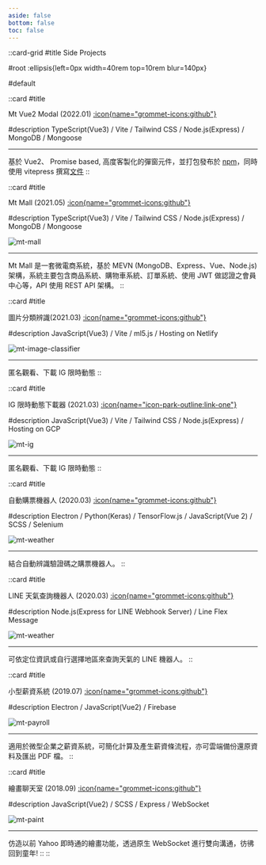 ```yaml
---
aside: false
bottom: false
toc: false
---
```


::card-grid
#title
Side Projects

#root
:ellipsis{left=0px width=40rem top=10rem blur=140px}

#default

::card
#title

Mt Vue2 Modal (2022.01)
[:icon{name="grommet-icons:github"}](https://github.com/motea927/mt-vue2-modal)

#description
TypeScript(Vue3) / Vite / Tailwind CSS / Node.js(Express) / MongoDB / Mongoose

---

基於 Vue2、 Promise based, 高度客製化的彈窗元件，並打包發布於 [npm](https://www.npmjs.com/package/mt-vue2-modal)，同時使用 vitepress 撰寫[文件](https://motea927.github.io/mt-vue2-modal/)
::

::card
#title

Mt Mall (2021.05)
[:icon{name="grommet-icons:github"}](https://github.com/motea927/mt-mall)

#description
TypeScript(Vue3) / Vite / Tailwind CSS / Node.js(Express) / MongoDB / Mongoose

<img src="https://raw.githubusercontent.com/motea927/mt-mall/main/demoImg/demo.png" alt="mt-mall">

---

Mt Mall 是一套微電商系統，基於 MEVN (MongoDB、Express、Vue、Node.js) 架構，系統主要包含商品系統、購物車系統、訂單系統、使用 JWT 做認證之會員中心等，API 使用 REST API 架構。
::

::card
#title

圖片分類辨識(2021.03)
[:icon{name="grommet-icons:github"}](https://github.com/motea927/mt-image-classifier)

#description
JavaScript(Vue3) / Vite / ml5.js / Hosting on Netlify

<img src="https://raw.githubusercontent.com/motea927/mt-image-classifier/main/demoImg/demo.png" alt="mt-image-classifier">

---

匿名觀看、下載 IG 限時動態
::

::card
#title

IG 限時動態下載器 (2021.03)
[:icon{name="icon-park-outline:link-one"}](https://mtig.me/)

#description
JavaScript(Vue3) / Vite / Tailwind CSS / Node.js(Express) / Hosting on GCP

<img src="/images/projects/mt-ig.png" alt="mt-ig">

---

匿名觀看、下載 IG 限時動態
::

::card
#title

自動購票機器人 (2020.03)
[:icon{name="grommet-icons:github"}](https://github.com/motea927/mt-ticket)

#description
Electron / Python(Keras) / TensorFlow.js / JavaScript(Vue 2) / SCSS / Selenium

<img src="https://raw.githubusercontent.com/motea927/mtTicket/master/demo/img/demo.jpg" alt="mt-weather">

---

結合自動辨識驗證碼之購票機器人。
::

::card
#title

LINE 天氣查詢機器人 (2020.03)
[:icon{name="grommet-icons:github"}](https://github.com/motea927/mtWeather)

#description
Node.js(Express for LINE Webhook Server) / Line Flex Message

<img src="https://raw.githubusercontent.com/motea927/mtWeather/master/demoImg/demo.gif" alt="mt-weather">

---

可依定位資訊或自行選擇地區來查詢天氣的 LINE 機器人。
::

::card
#title

小型薪資系統 (2019.07)
[:icon{name="grommet-icons:github"}](https://github.com/motea927/mt-payroll)

#description
Electron / JavaScript(Vue2) / Firebase

<img src="https://raw.githubusercontent.com/motea927/mt-payroll/master/demo/img/demo.gif" alt="mt-payroll">

---

適用於微型企業之薪資系統，可簡化計算及產生薪資條流程，亦可雲端備份還原資料及匯出 PDF 檔。
::

::card
#title

繪畫聊天室 (2018.09)
[:icon{name="grommet-icons:github"}](https://github.com/motea927/vue-chat-paint)

#description
JavaScript(Vue2) / SCSS / Express / WebSocket

<img src="https://raw.githubusercontent.com/motea927/vue-chat-paint/master/demoimg/demo.gif" alt="mt-paint">

---

仿造以前 Yahoo 即時通的繪畫功能，透過原生 WebSocket 進行雙向溝通，彷彿回到童年!
::
::
